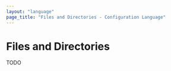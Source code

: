 ```yaml
---
layout: "language"
page_title: "Files and Directories - Configuration Language"
---
```


# Files and Directories

TODO
